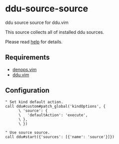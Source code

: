 # ddu-source-source

ddu source source for ddu.vim

This source collects all of installed ddu sources.

Please read [help](doc/ddu-source-source.txt) for details.

## Requirements

- [denops.vim](https://github.com/vim-denops/denops.vim)
- [ddu.vim](https://github.com/Shougo/ddu.vim)

## Configuration

```vim
" Set kind default action.
call ddu#custom#patch_global('kindOptions', {
      \ 'source': {
      \   'defaultAction': 'execute',
      \ },
      \ })

" Use source source.
call ddu#start({'sources': [{'name': 'source'}]})
```
